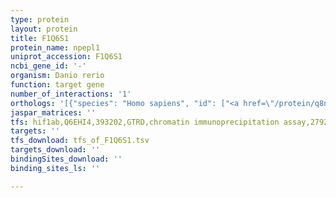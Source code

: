 ```yaml
---
type: protein
layout: protein
title: F1Q6S1
protein_name: npepl1
uniprot_accession: F1Q6S1
ncbi_gene_id: '-'
organism: Danio rerio
function: target gene
number_of_interactions: '1'
orthologs: '[{"species": "Homo sapiens", "id": ["<a href=\"/protein/q8ndh3\">Q8NDH3</a>"]}, {"species": "Mus musculus", "id": ["<a href=\"/protein/q6nsr8\">Q6NSR8</a>"]}, {"species": "Rattus norvegicus", "id": ["<a href=\"/protein/d4a3e2\">D4A3E2</a>"]}, {"species": "Drosophila melanogaster", "id": ["Q9V3D8"]}, {"species": "Caenorhabditis elegans", "id": ["<a href=\"/protein/p34629\">P34629</a>"]}]'
jaspar_matrices: ''
tfs: hif1ab,Q6EHI4,393202,GTRD,chromatin immunoprecipitation assay,27924024%5Buid%5D,No
targets: ''
tfs_download: tfs_of_F1Q6S1.tsv
targets_download: ''
bindingSites_download: ''
binding_sites_ls: ''

---
```

